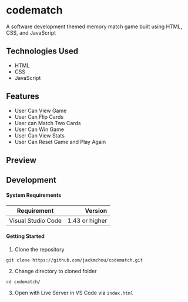 # codematch
A software development themed memory match game built using HTML, CSS, and JavaScript

## Technologies Used
- HTML
- CSS
- JavaScript

## Features
- User Can View Game
- User Can Flip Cards
- User can Match Two Cards
- User Can Win Game
- User Can View Stats
- User Can Reset Game and Play Again

## Preview

## Development
#### System Requirements
|   Requirement   |     Version      |
|-----------------|-----------------:|
| Visual Studio Code|  1.43 or higher  |

#### Getting Started
1. Clone the repository
  ```shell
  git clone https://github.com/jackmchou/codematch.git
  ```
2. Change directory to cloned folder
  ```shell
  cd codematch/
  ```
3. Open with Live Server in VS Code via ```index.html```